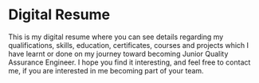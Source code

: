 # Digital Resume

This is my digital resume where you can see details regarding my qualifications, skills, education, certificates, courses and projects which I have learnt or done on my journey toward becoming Junior Quality Assurance Engineer. I hope you find it interesting, and feel free to contact me, if you are interested in me becoming part of your team.
